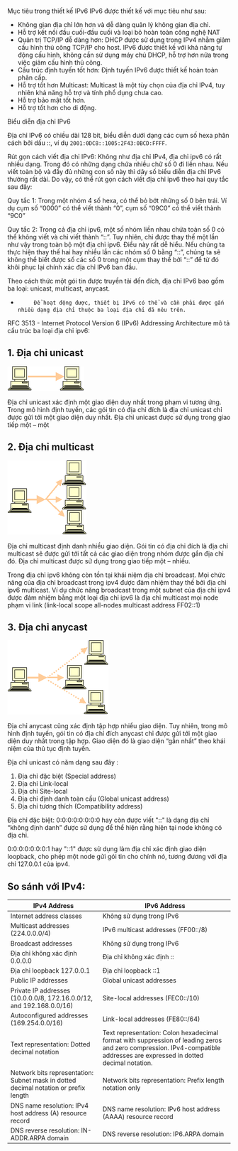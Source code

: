 


Mục tiêu trong thiết kế IPv6
IPv6 được thiết kế với mục tiêu như sau:
- Không gian địa chỉ lớn hơn và dễ dàng quản lý không gian địa chỉ.
- Hỗ trợ kết nối đầu cuối-đầu cuối và loại bỏ hoàn toàn công nghệ NAT
- Quản trị TCP/IP dễ dàng hơn: DHCP được sử dụng trong IPv4 nhằm giảm cấu hình thủ công TCP/IP cho host. IPv6 được thiết kế với khả năng tự động cấu hình, không cần sử dụng máy chủ DHCP, hỗ trợ hơn nữa trong việc giảm cấu hình thủ công.
- Cấu trúc định tuyến tốt hơn: Định tuyến IPv6 được thiết kế hoàn toàn phân cấp.
- Hỗ trợ tốt hơn Multicast: Multicast là một tùy chọn của địa chỉ IPv4, tuy nhiên khả năng hỗ trợ và tính phổ dụng chưa cao.
- Hỗ trợ bảo mật tốt hơn.
- Hỗ trợ tốt hơn cho di động.
	
Biểu diễn địa chỉ IPv6

Địa chỉ IPv6 có chiều dài 128 bit, biểu diễn dưới dạng các cụm số hexa phân cách bởi dấu ::, ví dụ `2001:0DC8::1005:2F43:0BCD:FFFF`. 

Rút gọn cách viết địa chỉ IPv6:
Không như địa chỉ IPv4, địa chỉ ipv6 có rất nhiều dạng. Trong đó có những dạng chứa nhiều chữ số 0 đi liền nhau. Nếu viết toàn bộ và đầy đủ những con số này thì dãy số biểu diễn địa chỉ IPv6 thường rất dài. Do vậy, có thể rút gọn cách viết địa chỉ ipv6 theo hai quy tắc sau đây:

Quy tắc 1: Trong một nhóm 4 số hexa, có thể bỏ bớt những số 0 bên trái. Ví dụ cụm số “0000” có thể viết thành “0”, cụm số “09C0” có thể viết thành “9C0”

Quy tắc 2: Trong cả địa chỉ ipv6, một số nhóm liền nhau chứa toàn số 0 có thể không viết và chỉ viết thành “::”. Tuy nhiên, chỉ được thay thế một lần như vậy trong toàn bộ một địa chỉ ipv6. Điều này rất dễ hiểu. Nếu chúng ta thực hiện thay thế hai hay nhiều lần các nhóm số 0 bằng “::”, chúng ta sẽ không thể biết được số các số 0 trong một cụm thay thể bởi “::” để từ đó khôi phục lại chính xác địa chỉ IPv6 ban đầu.


Theo cách thức một gói tin được truyền tải đến đích, địa chỉ IPv6 bao gồm ba loại: unicast, multicast, anycast. 

-          Để hoạt động được, thiết bị IPv6 có thể và cần phải được gắn nhiều dạng địa chỉ thuộc ba loại địa chỉ đã nêu trên.

RFC 3513 - Internet Protocol Version 6 (IPv6) Addressing Architecture mô tả cấu trúc ba loại địa chỉ ipv6:

## 1. Địa chỉ unicast

![](images/image001.gif)

Địa chỉ unicast xác định một giao diện duy nhất trong phạm vi tương ứng. Trong mô hình định tuyến, các gói tin có địa chỉ đích là địa chỉ unicast chỉ được gửi tới một giao diện duy nhất.  Địa chỉ unicast được sử dụng trong giao tiếp một – một

## 2. Địa chỉ multicast

![](images/image002.gif)

Địa chỉ multicast định danh nhiều giao diện. Gói tin có địa chỉ đích là địa chỉ multicast sẽ được gửi tới tất cả các giao diện trong nhóm được gắn địa chỉ đó. Địa chỉ multicast được sử dụng trong giao tiếp một – nhiều.

Trong địa chỉ ipv6 không còn tồn tại khái niệm địa chỉ broadcast. Mọi chức năng của địa chỉ broadcast trong ipv4 được đảm nhiệm thay thế bởi địa chỉ ipv6 multicast. Ví dụ chức năng broadcast trong một subnet của địa chỉ ipv4 được đảm nhiệm bằng một loại địa chỉ ipv6 là địa chỉ multicast mọi node phạm vi link (link-local scope all-nodes multicast address FF02::1)

## 3. Địa chỉ anycast

![](images/image005.gif)

Địa chỉ anycast cũng xác định tập hợp nhiều giao diện. Tuy nhiên, trong mô hình định tuyến, gói tin có địa chỉ đích anycast chỉ được gửi tới một giao diện duy nhất trong tập hợp. Giao diện đó là giao diện “gần nhất” theo khái niệm của thủ tục định tuyến.

Địa chỉ unicast có năm dạng sau đây :

1) Địa chỉ đặc biệt (Special address)
2) Địa chỉ Link-local
3) Địa chỉ Site-local
4) Địa chỉ định danh toàn cầu (Global unicast address)
5) Địa chỉ tương thích (Compatibility address)

Địa chỉ đặc biệt:
0:0:0:0:0:0:0:0 hay còn được viết "::" là dạng địa chỉ “không định danh” được sử dụng để thể hiện rằng hiện tại node không có địa chỉ.

0:0:0:0:0:0:0:1 hay "::1" được sử dụng làm địa chỉ xác định giao diện loopback, cho phép một node gửi gói tin cho chính nó, tương đương với địa chỉ 127.0.0.1 của ipv4.











## So sánh với IPv4:
|IPv4 Address|	IPv6 Address|
|---|---|
|Internet address classes|Không sử dụng trong IPv6|
|Multicast addresses (224.0.0.0/4)|	IPv6 multicast addresses (FF00::/8)|
|Broadcast addresses	|Không sử dụng trong IPv6|
|Địa chỉ không xác định 0.0.0.0	|Địa chỉ không xác định ::|
|Địa chỉ loopback  127.0.0.1|	Địa chỉ loopback ::1|
|Public IP addresses	|Global unicast addresses|
|Private IP addresses (10.0.0.0/8, 172.16.0.0/12, and 192.168.0.0/16)	|Site-local addresses (FEC0::/10)|
|Autoconfigured addresses (169.254.0.0/16)|	Link-local addresses (FE80::/64)|
|Text representation: Dotted decimal notation|	Text representation: Colon hexadecimal format with suppression of leading zeros and zero compression. IPv4-compatible addresses are expressed in dotted decimal notation.|
|Network bits representation: Subnet mask in dotted decimal notation or prefix length	|Network bits representation: Prefix length notation only
|DNS name resolution: IPv4 host address (A) resource record	|DNS name resolution: IPv6 host address (AAAA) resource record|
|DNS reverse resolution: IN-ADDR.ARPA domain|	DNS reverse resolution: IP6.ARPA domain|
